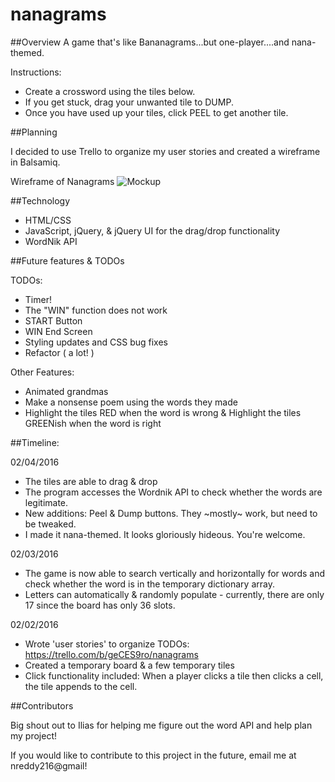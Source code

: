 # nanagrams

##Overview
A game that's like Bananagrams...but one-player....and nana-themed.

Instructions:
* Create a crossword using the tiles below.
* If you get stuck, drag your unwanted tile to DUMP.
* Once you have used up your tiles, click PEEL to get another tile.

##Planning

I decided to use Trello to organize my user stories and created a wireframe in Balsamiq.

Wireframe of Nanagrams
![Mockup](http://s16.postimg.org/6h4lvru1x/nanagrams_mockup.png)

##Technology

* HTML/CSS
* JavaScript, jQuery, & jQuery UI for the drag/drop functionality
* WordNik API

##Future features & TODOs

TODOs:
* Timer!
* The "WIN" function does not work
* START Button
* WIN End Screen
* Styling updates and CSS bug fixes
* Refactor ( a lot! )

Other Features:
* Animated grandmas
* Make a nonsense poem using the words they made
* Highlight the tiles RED when the word is wrong & Highlight the tiles GREENish when the word is right

##Timeline:

02/04/2016

* The tiles are able to drag & drop
* The program accesses the Wordnik API to check whether the words are legitimate.
* New additions: Peel & Dump buttons. They ~mostly~ work, but need to be tweaked.
* I made it nana-themed. It looks gloriously hideous. You're welcome.


02/03/2016

* The game is now able to search vertically and horizontally for words and check whether the word is in the temporary dictionary array.
* Letters can automatically & randomly populate - currently, there are only 17 since the board has only 36 slots.

02/02/2016

* Wrote 'user stories' to organize TODOs: https://trello.com/b/geCES9ro/nanagrams
* Created a temporary board & a few temporary tiles
* Click functionality included: When a player clicks a tile then clicks a cell, the tile appends to the cell.

##Contributors

Big shout out to Ilias for helping me figure out the word API and help plan my project!

If you would like to contribute to this project in the future, email me at nreddy216@gmail!
